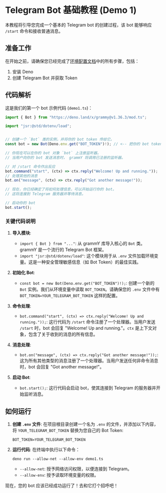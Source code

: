 # Telegram Bot 基础教程 (Demo 1)

本教程将引导您完成一个基本的 Telegram bot 的创建过程，该 bot 能够响应 `/start` 命令和接收普通消息。

## 准备工作

在开始之前，请确保您已经完成了[环境配置文档](https://github.com/your-repo/link-to-env-setup.md)中的所有步骤，包括：

1.  安装 Deno
2.  创建 Telegram Bot 并获取 Token

## 代码解析

这是我们的第一个 bot 示例代码 (`demo1.ts`)：

```typescript
import { Bot } from "https://deno.land/x/grammy@v1.36.3/mod.ts";

import "jsr:@std/dotenv/load";


// 创建一个 `Bot` 类的实例，并将你的 bot token 传给它。
const bot = new Bot(Deno.env.get("BOT_TOKEN")!); // <-- 把你的 bot token 放在 "" 之间

// 你现在可以在你的 bot 对象 `bot` 上注册监听器。
// 当用户向你的 bot 发送消息时， grammY 将调用已注册的监听器。

// 对 /start 命令作出反应
bot.command("start", (ctx) => ctx.reply("Welcome! Up and running."));
// 处理其他的消息
bot.on("message", (ctx) => ctx.reply("Got another message!"));

// 现在，你已经确定了将如何处理信息，可以开始运行你的 bot。
// 这将连接到 Telegram 服务器并等待消息。

// 启动你的 bot
bot.start();
```

### 关键代码说明

1.  **导入模块**:
    *   `import { Bot } from "..."`: 从 grammY 库导入核心的 `Bot` 类。grammY 是一个流行的 Telegram Bot 框架。
    *   `import "jsr:@std/dotenv/load"`: 这个模块用于从 `.env` 文件加载环境变量。这是一种安全管理敏感信息（如 Bot Token）的最佳实践。

2.  **初始化 Bot**:
    *   `const bot = new Bot(Deno.env.get("BOT_TOKEN")!);`: 创建一个新的 `Bot` 实例。我们从环境变量中读取 `BOT_TOKEN`。请确保您的 `.env` 文件中有 `BOT_TOKEN=YOUR_TELEGRAM_BOT_TOKEN` 这样的配置。

3.  **命令处理**:
    *   `bot.command("start", (ctx) => ctx.reply("Welcome! Up and running."));`: 这行代码为 `/start` 命令注册了一个处理器。当用户发送 `/start` 时，bot 会回复 "Welcome! Up and running."。`ctx` 是上下文对象，包含了关于收到的消息的所有信息。

4.  **消息处理**:
    *   `bot.on("message", (ctx) => ctx.reply("Got another message!"));`: 这为所有其他类型的消息注册了一个处理器。当用户发送任何非命令消息时，bot 会回复 "Got another message!"。

5.  **启动 Bot**:
    *   `bot.start();`: 这行代码会启动 bot，使其连接到 Telegram 的服务器并开始监听消息。

## 如何运行

1.  **创建 `.env` 文件**: 在项目根目录创建一个名为 `.env` 的文件，并添加以下内容，将 `YOUR_TELEGRAM_BOT_TOKEN` 替换为您自己的 Bot Token:
    ```
    BOT_TOKEN=YOUR_TELEGRAM_BOT_TOKEN
    ```

2.  **运行代码**: 在终端中执行以下命令：
    ```shell
    deno run --allow-net --allow-env demo1.ts
    ```
    *   `--allow-net`: 授予网络访问权限，以便连接到 Telegram。
    *   `--allow-env`: 授予读取环境变量的权限。

现在，您的 bot 应该已经成功运行了！去和它打个招呼吧！